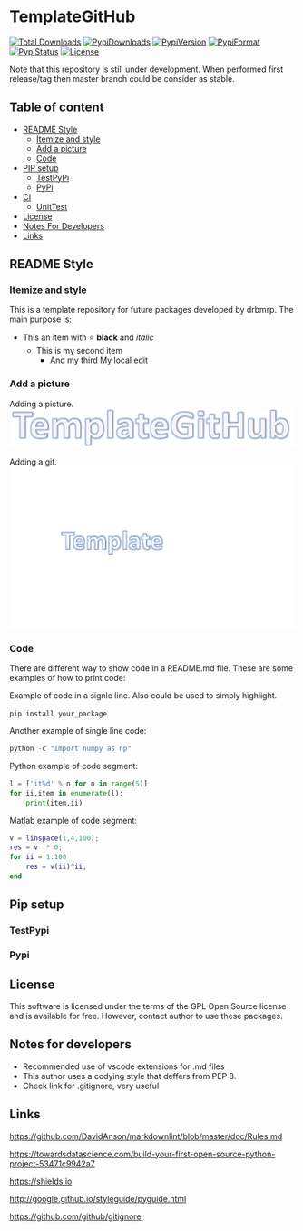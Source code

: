 # TemplateGitHub
[![Total Downloads](https://img.shields.io/github/downloads/drbmrp/TemplateGitHub/total.svg)](https://github.com/drbmrp/TemplateGitHub)
[![PypiDownloads](https://img.shields.io/pypi/dm/TemplateGitHub.svg)](https://pypistats.org/packages/templategithub)
[![PypiVersion](https://img.shields.io/pypi/v/TemplateGitHub.svg)](https://pypistats.org/packages/templategithub)
[![PypiFormat](https://img.shields.io/pypi/format/TemplateGitHub.svg)](https://pypistats.org/packages/templategithub)
[![PypiStatus](https://img.shields.io/pypi/status/TemplateGitHub.svg)](https://pypistats.org/packages/templategithub)
[![License](https://img.shields.io/github/license/drbmrp/TemplateGithub.svg)](https://github.com/drbmrp/TemplateGitHub)

Note that this repository is still under development. When performed first release/tag then master branch could be consider as stable.

## Table of content

- [README Style](#readme-style)
  - [Itemize and style](#itemize-and-style)
  - [Add a picture](#add-a-picture)
  - [Code](#code)
- [PIP setup](#pip-setup)
  - [TestPyPi](#testpypi)
  - [PyPi](#pypi)
- [CI](#ci)
  - [UnitTest](#unittest)
- [License](#license)
- [Notes For Developers](#notes-for-developers)
- [Links](#links)

## README Style

### Itemize and style

This is a template repository for future packages developed by drbmrp. The main purpose is:

- This an item with :star: **black** and *italic*
  - This is my second item
    - And my third My local edit

### Add a picture

Adding a picture.
![Logo](Logos/Logo.png)

Adding a gif.
![l](Logos/Logo.gif)

### Code

There are different way to show code in a README.md file. These are some examples of how to print code:

Example of code in a signle line. Also could be used to simply highlight.

`pip install your_package`

Another example of single line code:

```python
python -c "import numpy as np"
```

Python example of code segment:
```python
l = ['it%d' % n for n in range(5)]
for ii,item in enumerate(l):
    print(item,ii)
```

Matlab example of code segment:
```matlab
v = linspace(1,4,100);
res = v .* 0;
for ii = 1:100
    res = v(ii)^ii;
end
```

## Pip setup

### TestPypi

### Pypi



## License
This software is licensed under the terms of the GPL Open Source license and is available for free. However, contact author to use these packages.

## Notes for developers

- Recommended use of vscode extensions for .md files
- This author uses a codying style that deffers from PEP 8.
- Check link for .gitignore, very useful

## Links
https://github.com/DavidAnson/markdownlint/blob/master/doc/Rules.md

https://towardsdatascience.com/build-your-first-open-source-python-project-53471c9942a7

https://shields.io

http://google.github.io/styleguide/pyguide.html

https://github.com/github/gitignore